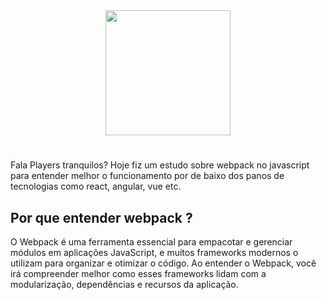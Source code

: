 <div align="center">
    <img width="200" height="200" align="center" src="https://cdn.jsdelivr.net/gh/devicons/devicon/icons/javascript/javascript-plain.svg" />
</div>

#

Fala Players tranquilos? Hoje fiz um estudo sobre webpack no javascript para entender melhor o funcionamento por de baixo dos panos de tecnologias como react, angular, vue etc.



## Por que entender webpack ?



O Webpack é uma ferramenta essencial para empacotar e gerenciar módulos em aplicações JavaScript, e muitos frameworks modernos o utilizam para organizar e otimizar o código. Ao entender o Webpack, você irá compreender melhor como esses frameworks lidam com a modularização, dependências e recursos da aplicação. 
